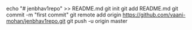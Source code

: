 echo "# jenbhav1repo" >> README.md
git init
git add README.md
git commit -m "first commit"
git remote add origin https://github.com/vaani-mohan/jenbhav1repo.git
git push -u origin master
